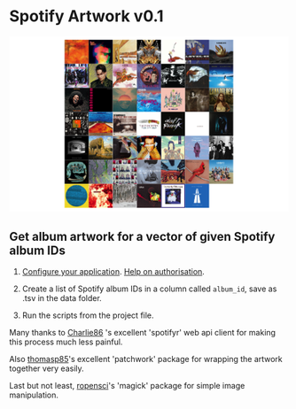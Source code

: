# Spotify Artwork v0.1

![](www/49f33c2a-7f48-424d-bf97-56ddd3117165.png)

## Get album artwork for a vector of given Spotify album IDs

1. [Configure your application](https://developer.spotify.com/documentation/web-api/). [Help on authorisation](https://developer.spotify.com/documentation/general/guides/authorization-guide/).

2. Create a list of Spotify album IDs in a column called `album_id`, save as .tsv in the data folder.

3. Run the scripts from the project file.

Many thanks to [Charlie86](https://github.com/charlie86/spotifyr) 's excellent 'spotifyr' web api client for making this process much less painful.

Also [thomasp85](https://github.com/thomasp85/patchwork)'s excellent 'patchwork' package for wrapping the artwork together very easily.

Last but not least, [ropensci](https://github.com/ropensci/magick)'s 'magick' package for simple image manipulation.
